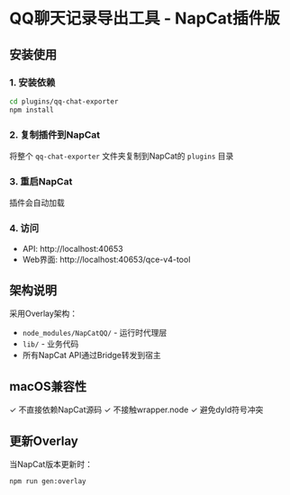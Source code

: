 # QQ聊天记录导出工具 - NapCat插件版

## 安装使用

### 1. 安装依赖
```bash
cd plugins/qq-chat-exporter
npm install
```

### 2. 复制插件到NapCat
将整个 `qq-chat-exporter` 文件夹复制到NapCat的 `plugins` 目录

### 3. 重启NapCat
插件会自动加载

### 4. 访问
- API: http://localhost:40653
- Web界面: http://localhost:40653/qce-v4-tool

## 架构说明

采用Overlay架构：
- `node_modules/NapCatQQ/` - 运行时代理层
- `lib/` - 业务代码
- 所有NapCat API通过Bridge转发到宿主

## macOS兼容性

✓ 不直接依赖NapCat源码
✓ 不接触wrapper.node
✓ 避免dyld符号冲突

## 更新Overlay

当NapCat版本更新时：
```bash
npm run gen:overlay
```

